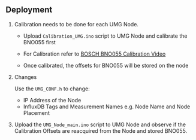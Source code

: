 ## Deployment

1. Calibration needs to be done for each UMG Node.

    - Upload `Calibration_UMG.ino` script to UMG Node and calibrate the BNO055 first

    - For Calibration refer to [BOSCH BNO055 Calibration Video](https://www.youtube.com/watch?v=Bw0WuAyGsnY&ab_channel=BoschSensortec)

    - Once calibrated, the offsets for BNO055 will be stored on the node


2. Changes

    Use the `UMG_CONF.h` to change:
    - IP Address of the Node
    - InfluxDB Tags and Measurement Names e.g. Node Name and Node Placement


3. Upload the `UMG_Node_main.ino` script to UMG  Node and observe if the Calibration Offsets are reacquired from the Node and stored BNO055. 
